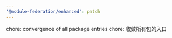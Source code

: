 ```yaml
---
'@module-federation/enhanced': patch
---
```


chore: convergence of all package entries
chore: 收敛所有包的入口
